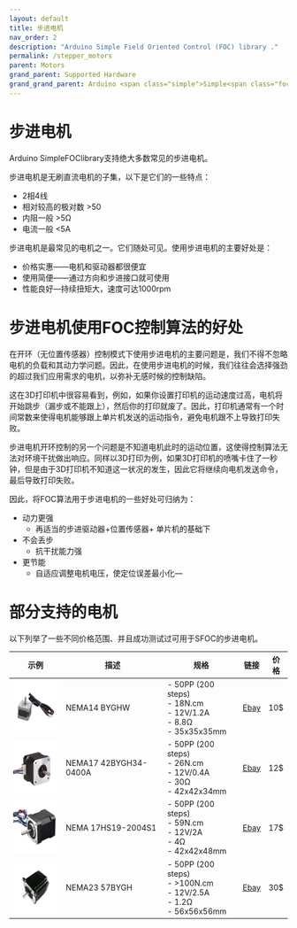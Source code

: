 ```yaml
---
layout: default
title: 步进电机
nav_order: 2
description: "Arduino Simple Field Oriented Control (FOC) library ."
permalink: /stepper_motors
parent: Motors
grand_parent: Supported Hardware
grand_grand_parent: Arduino <span class="simple">Simple<span class="foc">FOC</span>library</span>
---
```


# 步进电机

Arduino <span class="simple">Simple<span class="foc">FOC</span>library</span>支持绝大多数常见的步进电机。

步进电机是无刷直流电机的子集，以下是它们的一些特点：

 - 2相4线
 - 相对较高的极对数 >50
 - 内阻一般 >5Ω
 - 电流一般 <5A

步进电机是最常见的电机之一。它们随处可见。使用步进电机的主要好处是：

- 价格实惠——电机和驱动器都很便宜
- 使用简便——通过方向和步进接口就可使用
- 性能良好—持续扭矩大，速度可达1000rpm

# 步进电机使用FOC控制算法的好处

在开环（无位置传感器）控制模式下使用步进电机的主要问题是，我们不得不忽略电机的负载和其动力学问题。因此，在使用步进电机的时候，我们往往会选择强劲的超过我们应用需求的电机，以弥补无感时候的控制缺陷。

这在3D打印机中很容易看到，例如，如果你设置打印机的运动速度过高，电机将开始跳步（漏步或不能跟上），然后你的打印就废了。因此，打印机通常有一个时间常数来使得电机能够跟上单片机发送的运动指令，避免电机跟不上导致打印失败。

步进电机开环控制的另一个问题是不知道电机此时的运动位置，这使得控制算法无法对环境干扰做出响应。同样以3D打印为例，如果3D打印机的喷嘴卡住了一秒钟，但是由于3D打印机不知道这一状况的发生，因此它将继续向电机发送命令，最后导致打印失败。

因此，将FOC算法用于步进电机的一些好处可归纳为：

- 动力更强
  - 再适当的步进驱动器+位置传感器+ 单片机的基础下
- 不会丢步
  - 抗干扰能力强
- 更节能
  - 自适应调整电机电压，使定位误差最小化—

# 部分支持的电机

以下列举了一些不同价格范围、并且成功测试过可用于SFOC的步进电机。

示例 | 描述 | 规格 | 链接 | 价格 
---- | ---- | ---- | ---- | ----
[<img src="extras/Images/nema14.jpg" style="height:100px">](https://www.ebay.com/itm/New-Geeetech-Nema14-35-BYGHW-stepper-motor-for-3d-printer-Reprap-Prusa/272847009701) | NEMA14 BYGHW |  - 50PP (200 steps) <br> - 18N.cm  <br> - 12V/1.2A <br> - 8.8Ω <br> - 35x35x35mm| [Ebay](https://www.ebay.com/itm/New-Geeetech-Nema14-35-BYGHW-stepper-motor-for-3d-printer-Reprap-Prusa/272847009701) | 10$
[<img src="extras/Images/nema17_1.jpg" style="height:100px">](https://www.ebay.com/itm/NEMA-17-Stepper-Motor-12V-0-4A-for-CNC-Reprap-3D-Printer-Extruder-36oz-in-26Ncm/401853894019?hash=item5d905bcd83:g:u04AAOSwRBFdp-IP) | NEMA17 42BYGH34-0400A |  - 50PP (200 steps) <br> - 26N.cm  <br> - 12V/0.4A  <br> - 30Ω <br> - 42x42x34mm| [Ebay](https://www.ebay.com/itm/NEMA-17-Stepper-Motor-12V-0-4A-for-CNC-Reprap-3D-Printer-Extruder-36oz-in-26Ncm/401853894019?hash=item5d905bcd83:g:u04AAOSwRBFdp-IP) | 12$
 [<img src="extras/Images/nema17_2.jpg" style="height:100px">](https://www.ebay.com/itm/Nema-17-Stepper-Motor-Bipolar-2A-59Ncm-83-6oz-in-48mm-Body-4-lead-3D-Printer-CNC/282285186801?hash=item41b9821ef1:g:7dUAAOSwEzxYSl25) | NEMA 17HS19-2004S1 |  - 50PP (200 steps) <br> - 59N.cm  <br> - 12V/2A  <br> - 4Ω<br> - 42x42x48mm| [Ebay](https://www.ebay.com/itm/Nema-17-Stepper-Motor-Bipolar-2A-59Ncm-83-6oz-in-48mm-Body-4-lead-3D-Printer-CNC/282285186801?hash=item41b9821ef1:g:7dUAAOSwEzxYSl25) | 17$
 [<img src="extras/Images/nema23.jpg" style="height:100px">](https://www.ebay.com/itm/Nema-23-Stepper-Motor-4-Wire-Bipolar-2-Phase-1-8-57BYGH-for-CNC-3D-Printer/372619819064) | NEMA23 57BYGH  | - 50PP (200 steps) <br> - >100N.cm <br> - 12V/2.5A  <br> - 1.2Ω <br> - 56x56x56mm| [Ebay](https://www.ebay.com/itm/Nema-23-Stepper-Motor-4-Wire-Bipolar-2-Phase-1-8-57BYGH-for-CNC-3D-Printer/372619819064) | 30$
